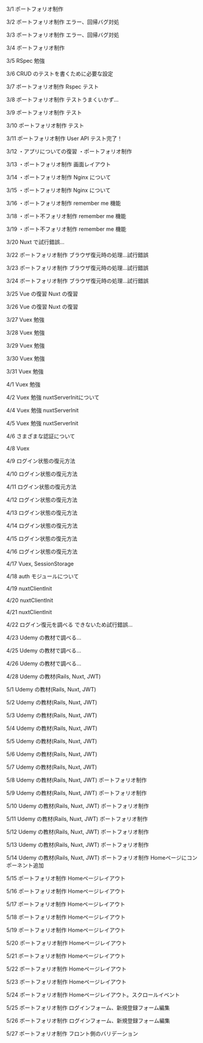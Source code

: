 3/1
ポートフォリオ制作

3/2
ポートフォリオ制作
エラー、回帰バグ対処

3/3
ポートフォリオ制作
エラー、回帰バグ対処

3/4
ポートフォリオ制作

3/5
RSpec 勉強

3/6 
CRUD のテストを書くために必要な設定

3/7
ポートフォリオ制作
Rspec テスト

3/8
ポートフォリオ制作
テストうまくいかず...

3/9
ポートフォリオ制作
テスト

3/10
ポートフォリオ制作
テスト

3/11
ポートフォリオ制作
User API テスト完了！

3/12
・アプリについての復習
・ポートフォリオ制作

3/13
・ポートフォリオ制作
画面レイアウト

3/14
・ポートフォリオ制作
Nginx について

3/15
・ポートフォリオ制作
Nginx について

3/16
・ポートフォリオ制作
remember me 機能

3/18
・ポート不フォリオ制作
remember me 機能

3/19
・ポート不フォリオ制作
remember me 機能

3/20
Nuxt で試行錯誤...

3/22
ポートフォリオ制作
ブラウザ復元時の処理...試行錯誤

3/23
ポートフォリオ制作
ブラウザ復元時の処理...試行錯誤

3/24
ポートフォリオ制作
ブラウザ復元時の処理...試行錯誤

3/25
Vue の復習
Nuxt の復習

3/26
Vue の復習
Nuxt の復習

3/27
Vuex 勉強

3/28
Vuex 勉強

3/29
Vuex 勉強

3/30
Vuex 勉強

3/31
Vuex 勉強

4/1
Vuex 勉強

4/2
Vuex 勉強
nuxtServerInitについて

4/4
Vuex 勉強
nuxtServerInit

4/5
Vuex 勉強
nuxtServerInit

4/6
さまざまな認証について

4/8
Vuex

4/9
ログイン状態の復元方法

4/10
ログイン状態の復元方法

4/11
ログイン状態の復元方法

4/12
ログイン状態の復元方法

4/13
ログイン状態の復元方法

4/14
ログイン状態の復元方法

4/15
ログイン状態の復元方法

4/16
ログイン状態の復元方法

4/17
Vuex, SessionStorage

4/18
auth モジュールについて

4/19
nuxtClientInit

4/20
nuxtClientInit

4/21
nuxtClientInit

4/22
ログイン復元を調べる
できないため試行錯誤...

4/23
Udemy の教材で調べる...

4/25
Udemy の教材で調べる...

4/26
Udemy の教材で調べる...

4/28
Udemy の教材(Rails, Nuxt, JWT)

5/1
Udemy の教材(Rails, Nuxt, JWT)

5/2
Udemy の教材(Rails, Nuxt, JWT)

5/3
Udemy の教材(Rails, Nuxt, JWT)

5/4
Udemy の教材(Rails, Nuxt, JWT)

5/5
Udemy の教材(Rails, Nuxt, JWT)

5/6
Udemy の教材(Rails, Nuxt, JWT)

5/7
Udemy の教材(Rails, Nuxt, JWT)

5/8
Udemy の教材(Rails, Nuxt, JWT)
ポートフォリオ制作

5/9
Udemy の教材(Rails, Nuxt, JWT)
ポートフォリオ制作

5/10
Udemy の教材(Rails, Nuxt, JWT)
ポートフォリオ制作

5/11
Udemy の教材(Rails, Nuxt, JWT)
ポートフォリオ制作

5/12
Udemy の教材(Rails, Nuxt, JWT)
ポートフォリオ制作

5/13
Udemy の教材(Rails, Nuxt, JWT)
ポートフォリオ制作

5/14
Udemy の教材(Rails, Nuxt, JWT)
ポートフォリオ制作
Homeページにコンポーネント追加

5/15
ポートフォリオ制作
Homeページレイアウト

5/16
ポートフォリオ制作
Homeページレイアウト

5/17
ポートフォリオ制作
Homeページレイアウト

5/18
ポートフォリオ制作
Homeページレイアウト

5/19
ポートフォリオ制作
Homeページレイアウト

5/20
ポートフォリオ制作
Homeページレイアウト

5/21
ポートフォリオ制作
Homeページレイアウト

5/22
ポートフォリオ制作
Homeページレイアウト

5/23
ポートフォリオ制作
Homeページレイアウト

5/24
ポートフォリオ制作
Homeページレイアウト。スクロールイベント

5/25
ポートフォリオ制作
ログインフォーム、新規登録フォーム編集

5/26
ポートフォリオ制作
ログインフォーム、新規登録フォーム編集

5/27
ポートフォリオ制作
フロント側のバリデーション